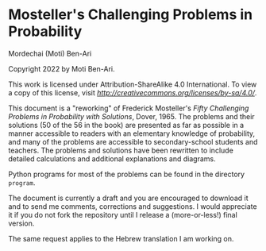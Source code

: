 # Mosteller's Challenging Problems in Probability

Mordechai (Moti) Ben-Ari

Copyright 2022 by Moti Ben-Ari.

This work is licensed under Attribution-ShareAlike 4.0 International. To view a copy of this license, visit _http://creativecommons.org/licenses/by-sa/4.0/_.

This document is a "reworking" of Frederick Mosteller's *Fifty Challenging Problems in Probability with Solutions*, Dover, 1965. The problems and their solutions (50 of the 56 in the book) are presented as far as possible in a manner accessible to readers with an elementary knowledge of probability, and many of the problems are accessible to secondary-school students and teachers. The problems and solutions have been rewritten to include detailed calculations and additional explanations and diagrams.

Python programs for most of the problems can be found in the directory `program`.

The document is currently a draft and you are encouraged to download it and to send me comments, corrections and suggestions. I would appreciate it if you do not fork the repository until I release a (more-or-less!) final version.

The same request applies to the Hebrew translation I am working on.
